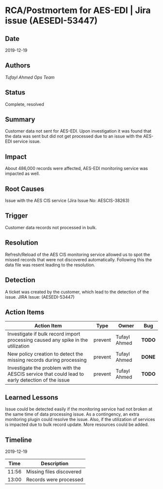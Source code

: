 # RCA/Postmortem for AES-EDI | Jira issue (AESEDI-53447)
## Date
2019-12-19

## Authors
*Tufayl Ahmed*
*Ops Team*

## Status
Complete, resolved

## Summary
Customer data not sent for AES-EDI. Upon investigation it was found that the data was sent but did not get processed due to an issue with the AES-EDI service issue.

## Impact
About 486,000 records were affected, AES-EDI monitoring service was impacted as well.

## Root Causes
Issue with the AES CIS service (Jira Issue No: AESCIS-38263)

## Trigger
Customer data records not processed in bulk.

## Resolution
Refresh/Reload of the AES CIS monitoring service allowed us to spot the missed records that were not discovered automatically. Following this the data file was resent leading to the resolution.

## Detection
A ticket was created by the customer, which lead to the detection of the issue. JIRA Issue: (AESEDI-53447)

## Action Items
| Action Item | Type | Owner | Bug |
| ----------- | ---- | ----- | --- |
|Investigate if bulk record import processing caused any spike in the utilization| prevent|Tufayl Ahmed| **TODO** |
|New policy creation to detect the missing records during processing|prevent|Tufayl Ahmed|**DONE**|
|Investigate the problem with the AESCIS service that could lead to early detection of the issue|prevent|Tufayl Ahmed|**TODO**|

## Learned Lessons
Issue could be detected easily if the monitoring service had not broken at the same time of data processing issue. As a contingency, an extra monitoring plugin could resolve the issue. Also, if the utilization of services is impacted due to bulk record update. More resources could be added.

## Timeline
2019-12-19 

| Time  | Description |
| ----- | ----------- |
|11:56|	Missing files discovered |
|13:00|	Records were processed |
